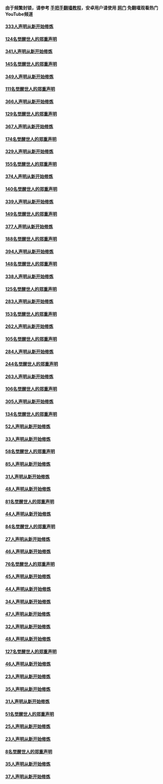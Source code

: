#### 由于频繁封锁，请参考 [手把手翻墙教程](https://github.com/gfw-breaker/guides/wiki/)，安卓用户请使用 [网门](https://github.com/gfw-breaker/nogfw/blob/master/dl.md?t=06292301) 免翻墙观看热门YouTube频道 

#### [333人声明从新开始修炼](../pages/91/427525.md?t=06292301) 

#### [124名觉醒世人的郑重声明](../pages/91/427524.md?t=06292301) 

#### [341人声明从新开始修炼](../pages/91/427255.md?t=06292301) 

#### [145名觉醒世人的郑重声明](../pages/91/427254.md?t=06292301) 

#### [349人声明从新开始修炼](../pages/91/426969.md?t=06292301) 

#### [111名觉醒世人的郑重声明](../pages/91/426968.md?t=06292301) 

#### [366人声明从新开始修炼](../pages/91/426737.md?t=06292301) 

#### [129名觉醒世人的郑重声明](../pages/91/426736.md?t=06292301) 

#### [367人声明从新开始修炼](../pages/91/426421.md?t=06292301) 

#### [174名觉醒世人的郑重声明](../pages/91/426420.md?t=06292301) 

#### [329人声明从新开始修炼](../pages/91/426139.md?t=06292301) 

#### [155名觉醒世人的郑重声明](../pages/91/426138.md?t=06292301) 

#### [374人声明从新开始修炼](../pages/91/425811.md?t=06292301) 

#### [140名觉醒世人的郑重声明](../pages/91/425810.md?t=06292301) 

#### [339人声明从新开始修炼](../pages/91/425690.md?t=06292301) 

#### [149名觉醒世人的郑重声明](../pages/91/425689.md?t=06292301) 

#### [377人声明从新开始修炼](../pages/91/424867.md?t=06292301) 

#### [188名觉醒世人的郑重声明](../pages/91/424866.md?t=06292301) 

#### [394人声明从新开始修炼](../pages/91/423914.md?t=06292301) 

#### [148名觉醒世人的郑重声明](../pages/91/423913.md?t=06292301) 

#### [338人声明从新开始修炼](../pages/91/423540.md?t=06292301) 

#### [125名觉醒世人的郑重声明](../pages/91/423539.md?t=06292301) 

#### [283人声明从新开始修炼](../pages/91/423296.md?t=06292301) 

#### [153名觉醒世人的郑重声明](../pages/91/423295.md?t=06292301) 

#### [262人声明从新开始修炼](../pages/91/423004.md?t=06292301) 

#### [105名觉醒世人的郑重声明](../pages/91/423003.md?t=06292301) 

#### [284人声明从新开始修炼](../pages/91/422707.md?t=06292301) 

#### [244名觉醒世人的郑重声明](../pages/91/422706.md?t=06292301) 

#### [263人声明从新开始修炼](../pages/91/422553.md?t=06292301) 

#### [106名觉醒世人的郑重声明](../pages/91/422552.md?t=06292301) 

#### [305人声明从新开始修炼](../pages/91/422153.md?t=06292301) 

#### [134名觉醒世人的郑重声明](../pages/91/422152.md?t=06292301) 

#### [52人声明从新开始修炼](../pages/91/421846.md?t=06292301) 

#### [33人声明从新开始修炼](../pages/91/421804.md?t=06292301) 

#### [58名觉醒世人的郑重声明](../pages/91/421845.md?t=06292301) 

#### [85人声明从新开始修炼](../pages/91/421769.md?t=06292301) 

#### [31人声明从新开始修炼](../pages/91/421763.md?t=06292301) 

#### [48人声明从新开始修炼](../pages/91/421605.md?t=06292301) 

#### [81名觉醒世人的郑重声明](../pages/91/421656.md?t=06292301) 

#### [44人声明从新开始修炼](../pages/91/421544.md?t=06292301) 

#### [84名觉醒世人的郑重声明](../pages/91/421543.md?t=06292301) 

#### [27人声明从新开始修炼](../pages/91/421465.md?t=06292301) 

#### [46人声明从新开始修炼](../pages/91/421454.md?t=06292301) 

#### [76名觉醒世人的郑重声明](../pages/91/421453.md?t=06292301) 

#### [45人声明从新开始修炼](../pages/91/421452.md?t=06292301) 

#### [44人声明从新开始修炼](../pages/91/421422.md?t=06292301) 

#### [34人声明从新开始修炼](../pages/91/421322.md?t=06292301) 

#### [47人声明从新开始修炼](../pages/91/421264.md?t=06292301) 

#### [32人声明从新开始修炼](../pages/91/421225.md?t=06292301) 

#### [48人声明从新开始修炼](../pages/91/421202.md?t=06292301) 

#### [127名觉醒世人的郑重声明](../pages/91/421224.md?t=06292301) 

#### [46人声明从新开始修炼](../pages/91/421203.md?t=06292301) 

#### [23人声明从新开始修炼](../pages/91/421138.md?t=06292301) 

#### [35人声明从新开始修炼](../pages/91/421122.md?t=06292301) 

#### [31人声明从新开始修炼](../pages/91/421081.md?t=06292301) 

#### [51名觉醒世人的郑重声明](../pages/91/421080.md?t=06292301) 

#### [25人声明从新开始修炼](../pages/91/421020.md?t=06292301) 

#### [23人声明从新开始修炼](../pages/91/420884.md?t=06292301) 

#### [8名觉醒世人的郑重声明](../pages/91/420883.md?t=06292301) 

#### [35人声明从新开始修炼](../pages/91/420809.md?t=06292301) 

#### [37人声明从新开始修炼](../pages/91/420766.md?t=06292301) 

